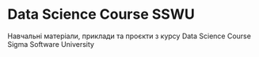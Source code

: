 # Data Science Course SSWU
Навчальні матеріали, приклади та проєкти з курсу Data Science Course Sigma Software University
